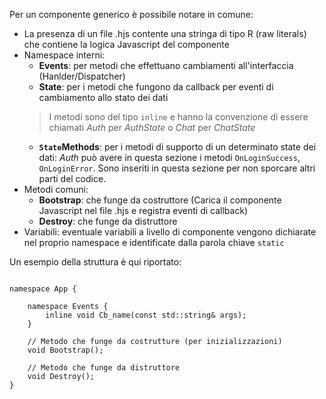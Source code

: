 Per un componente generico è possibile notare in comune:
+ La presenza di un file .hjs contente una stringa di tipo R
  (raw literals) che contiene  la logica Javascript del componente
+ Namespace interni:
    - **Events**: per metodi che effettuano cambiamenti all'interfaccia (Hanlder/Dispatcher)
    - **State**: per i metodi che fungono da callback per eventi di cambiamento allo stato dei dati
    >I metodi sono del tipo `inline` e hanno la convenzione di essere  chiamati *Auth* per *AuthState* o *Chat* per *ChatState*
    - **`State`Methods**: per i metodi di supporto di un determinato state dei dati: *Auth* può avere in questa sezione i metodi `OnLoginSuccess`, `OnLoginError`. Sono inseriti in questa sezione per non sporcare altri parti del codice.
+ Metodi comuni:
    - **Bootstrap**: che funge da costruttore (Carica il componente Javascript nel file .hjs e registra eventi di callback)
    - **Destroy**: che funge da distruttore
+ Variabili: eventuale variabili a livello di componente vengono dichiarate nel proprio namespace e identificate dalla parola chiave `static`

Un esempio della struttura è qui riportato:
```

namespace App {

    namespace Events { 
        inline void Cb_name(const std::string& args);
    }

    // Metodo che funge da costrutture (per inizializzazioni)
    void Bootstrap();

    // Metodo che funge da distruttore
    void Destroy();
}

```